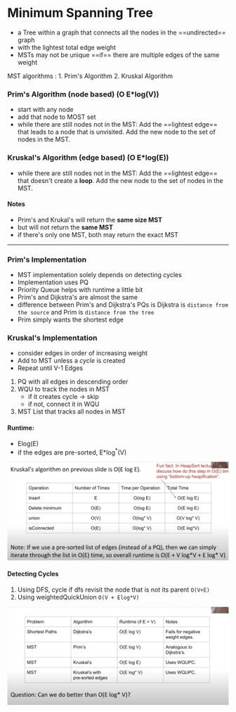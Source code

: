 # Minimum Spanning Tree

- a Tree within a graph that connects all the nodes in the ==undirected== graph
- with the lightest total edge weight
- MSTs may not be unique ==if== there are multiple edges of the same weight

MST algorithms
: 1. Prim's Algorithm
  2. Kruskal Algorithm


### Prim's Algorithm (node based) (O E*log(V))

- start with any node
- add that node to MOST set
- while there are still nodes not in the MST:
    Add the ==lightest edge== that leads to a node that is unvisited.
    Add the new node to the set of nodes in the MST.


### Kruskal's Algorithm (edge based) (O E*log(E))

- while there are still nodes not in the MST:
    Add the ==lightest edge== that doesn't create a **loop**.
    Add the new node to the set of nodes in the MST.


#### Notes

- Prim's and Krukal's will return the **same size MST**
- but will not return the **same MST**
- if there's only one MST, both may return the exact MST


--- 
### Prim's Implementation
* MST implementation solely depends on detecting cycles
* Implementation uses PQ
* Priority Queue helps with runtime a little bit
* Prim's and Dijkstra's are almost the same
* difference between Prim's and Dijkstra's PQs is Dijkstra is `distance from the source` and Prim is `distance from the tree`
* Prim simply wants the shortest edge


### Kruskal's Implementation
* consider edges in order of increasing weight
* Add to MST unless a *cycle* is created
* Repeat until V-1 Edges

1. PQ with all edges in descending order
2. WQU to track the nodes in MST
    * if it creates cycle -> skip
    * if not, connect it in WQU
3. MST List that tracks all nodes in MST

#### Runtime:

* Elog(E)
* if the edges are pre-sorted, E*log<sup>\*</sup>(V)

![Alt text](image-8.png)





#### Detecting Cycles
1. Using DFS, cycle if dfs revisit the node that is not its parent `O(V+E)`
2. Using weightedQuickUnion `O(V + Elog*V)`

![Alt text](image-7.png)